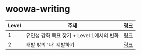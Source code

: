 # woowa-writing

| Level | 주제                                       | 링크                                                                          |
| ----- | ------------------------------------------ | ----------------------------------------------------------------------------- |
| 1     | 유연성 강화 목표 찾기 + Level 1에서의 변화 | [링크](https://github.com/llqqssttyy/woowa-writing/blob/llqqssttyy/Level1.md) |
| 2     | 개발 밖의 '나' 계발하기                    | [링크](https://github.com/llqqssttyy/woowa-writing/blob/llqqssttyy/Level2.md) |

